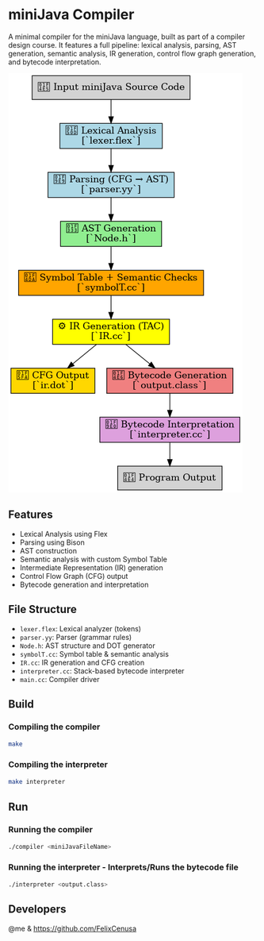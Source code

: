 # miniJava Compiler

A minimal compiler for the miniJava language, built as part of a compiler design course. It features a full pipeline: lexical analysis, parsing, AST generation, semantic analysis, IR generation, control flow graph generation, and bytecode interpretation.

![Compiler Flow](mJava_compiler.png)

## Features
- Lexical Analysis using Flex
- Parsing using Bison
- AST construction
- Semantic analysis with custom Symbol Table
- Intermediate Representation (IR) generation
- Control Flow Graph (CFG) output
- Bytecode generation and interpretation

## File Structure
- `lexer.flex`: Lexical analyzer (tokens)
- `parser.yy`: Parser (grammar rules)
- `Node.h`: AST structure and DOT generator
- `symbolT.cc`: Symbol table & semantic analysis
- `IR.cc`: IR generation and CFG creation
- `interpreter.cc`: Stack-based bytecode interpreter
- `main.cc`: Compiler driver

## Build
### Compiling the compiler
```bash
make
````
### Compiling the interpreter
```bash
make interpreter
```

## Run
### Running the compiler
```bash
./compiler <miniJavaFileName>
````
### Running the interpreter - Interprets/Runs the bytecode file
```bash
./interpreter <output.class>
```

## Developers 
@me & https://github.com/FelixCenusa
